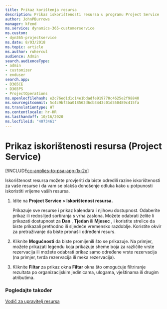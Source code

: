 ```yaml
---
title: Prikaz korištenja resursa
description: Prikaz iskorištenosti resursa u programu Project Service
author: JohnPBurrows
manager: kfend
ms.service: dynamics-365-customerservice
ms.custom:
- dyn365-projectservice
ms.date: 8/03/2018
ms.topic: article
ms.author: ruhercul
audience: Admin
search.audienceType:
- admin
- customizer
- enduser
search.app:
- D365CE
- D365PS
- ProjectOperations
ms.openlocfilehash: e2c76ed1d1c14e1bdadfe919770c4625e2f98840
ms.sourcegitcommit: 5c4c9bf3ba018562d6cb3443c01d550489c415fa
ms.translationtype: HT
ms.contentlocale: hr-HR
ms.lasthandoff: 10/16/2020
ms.locfileid: "4073461"
---
```

# <a name="view-resource-utilization-project-service"></a>Prikaz iskorištenosti resursa (Project Service)

[!INCLUDE[cc-applies-to-psa-app-1x-2x](../includes/cc-applies-to-psa-app-1x-2x.md)]

Iskorištenost resursa možete provjeriti da biste odredili razine iskorištenosti za vaše resurse i da vam se olakša donošenje odluka kako u potpunosti iskoristiti vrijeme vaših resursa.  
  
1. Idite na **Project Service > Iskorištenost resursa.** 

     Prikazuje sve resurse i prikaz kalendara i njihovu dostupnost. Odaberite prikaz ili redoslijed sortiranja s vrha zaslona. Možete odabrati želite li prikazati dostupnost za **Dan** , **Tjedan** ili **Mjesec** , i koristite strelice da biste prikazali prethodno ili sljedeće vremensko razdoblje. Koristite okvir za pretraživanje da biste pronašli određeni resurs.      
  
2. Kliknite **Mogućnosti** da biste promijenili što se prikazuje. Na primjer, možete prikazati legendu koja prikazuje sheme boja za različite vrste rezervacija ili možete odabrati prikaz samo određene vrste rezervacija (na primjer, tvrda rezervacija ili meka rezervacija).  

3. Kliknite **Filtar** za prikaz okna **Filtar** okna što omogućuje filtriranje rezultata po organizacijskim jedinicama, ulogama, vještinama ili drugim atributima.  
  
### <a name="see-also"></a>Pogledajte također  
 [Vodič za upravitelj resursa](../psa/resource-manager-guide.md)

